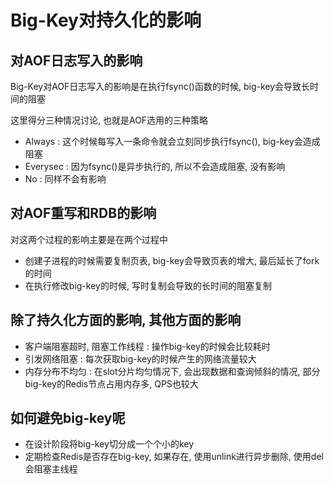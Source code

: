 # Big-Key对持久化的影响

## 对AOF日志写入的影响

Big-Key对AOF日志写入的影响是在执行fsync()函数的时候, big-key会导致长时间的阻塞

这里得分三种情况讨论, 也就是AOF选用的三种策略

- Always : 这个时候每写入一条命令就会立刻同步执行fsync(), big-key会造成阻塞
- Everysec : 因为fsync()是异步执行的, 所以不会造成阻塞, 没有影响
- No : 同样不会有影响

## 对AOF重写和RDB的影响

对这两个过程的影响主要是在两个过程中

- 创建子进程的时候需要复制页表, big-key会导致页表的增大, 最后延长了fork的时间
- 在执行修改big-key的时候, 写时复制会导致的长时间的阻塞复制

## 除了持久化方面的影响, 其他方面的影响

- 客户端阻塞超时, 阻塞工作线程 : 操作big-key的时候会比较耗时
- 引发网络阻塞  : 每次获取big-key的时候产生的网络流量较大
- 内存分布不均匀 : 在slot分片均匀情况下, 会出现数据和查询倾斜的情况, 部分big-key的Redis节点占用内存多, QPS也较大

## 如何避免big-key呢

- 在设计阶段将big-key切分成一个个小的key
- 定期检查Redis是否存在big-key, 如果存在, 使用unlink进行异步删除, 使用del会阻塞主线程